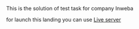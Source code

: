 This is the solution of test task for company Inweba

for launch this landing you can use [Live server](https://marketplace.visualstudio.com/items?itemName=ritwickdey.LiveServer)
